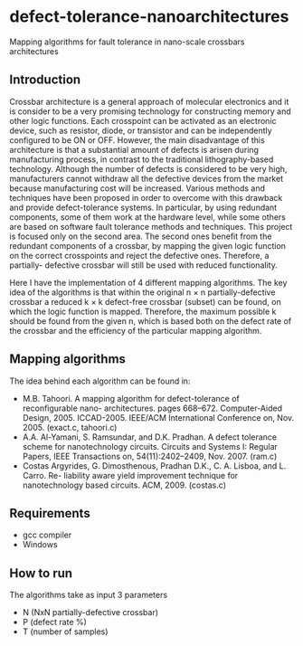 defect-tolerance-nanoarchitectures
==================================

Mapping algorithms for fault tolerance in nano-scale crossbars architectures 

## Introduction
Crossbar architecture is a general approach of molecular electronics and it is consider to be
a very promising technology for constructing memory and other logic functions. Each crosspoint 
can be activated as an electronic device, such as resistor, diode, or transistor and can be 
independently configured to be ON or OFF. However, the main disadvantage of this architecture 
is that a substantial amount of defects is arisen during manufacturing process, in contrast to 
the traditional lithography-based technology. Although the number of defects is considered to 
be very high, manufacturers cannot withdraw all the defective devices from the market because 
manufacturing cost will be increased. Various methods and techniques have been proposed in order 
to overcome with this drawback and provide defect-tolerance systems. In particular, by using 
redundant components, some of them work at the hardware level, while some others are based on 
software fault tolerance methods and techniques. This project is focused only on the second area.
The second ones benefit from the redundant components of a crossbar, by mapping the given
logic function on the correct crosspoints and reject the defective ones. Therefore, a partially-
defective crossbar will still be used with reduced functionality.

Here I have the implementation of 4 different mapping algorithms. The key idea of the algorithms 
is that within the original n × n partially-defective crossbar a reduced k × k defect-free crossbar 
(subset) can be found, on which the logic function is mapped. Therefore, the maximum possible
k should be found from the given n, which is based both on the defect rate of the crossbar and the 
efficiency of the particular mapping algorithm.

## Mapping algorithms
The idea behind each algorithm can be found in:
* M.B. Tahoori. A mapping algorithm for defect-tolerance of reconfigurable nano-
architectures. pages 668–672. Computer-Aided Design, 2005. ICCAD-2005. IEEE/ACM
International Conference on, Nov. 2005. (exact.c, tahoori.c)
* A.A. Al-Yamani, S. Ramsundar, and D.K. Pradhan. A defect tolerance scheme for
nanotechnology circuits. Circuits and Systems I: Regular Papers, IEEE Transactions
on, 54(11):2402–2409, Nov. 2007. (ram.c)
* Costas Argyrides, G. Dimosthenous, Pradhan D.K., C. A. Lisboa, and L. Carro. Re-
liability aware yield improvement technique for nanotechnology based circuits. ACM, 2009.
(costas.c)  

## Requirements
* gcc compiler
* Windows 

## How to run
The algorithms take as input 3 parameters
* N (NxN partially-defective crossbar)
* P (defect rate %)
* T (number of samples)
